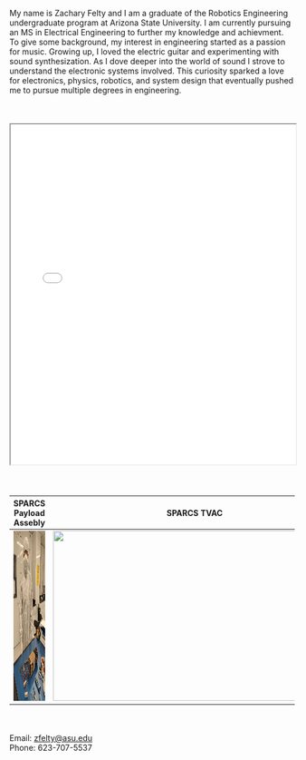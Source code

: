 My name is Zachary Felty and I am a graduate of the Robotics Engineering undergraduate program at Arizona State University. I am currently pursuing an MS in Electrical Engineering to further my knowledge and achievment. To give some background, my interest in engineering started as a passion for music. Growing up, I loved the electric guitar and experimenting with sound synthesization. As I dove deeper into the world of sound I strove to understand the electronic systems involved. This curiosity sparked a love for electronics, physics, robotics, and system design that eventually pushed me to pursue multiple degrees in engineering.

<div style="margin-top: 50px;"></div> <!-- Adds 50px of vertical space -->

<iframe src="FeltyResume.pdf" width="100%" height="600px"></iframe>  

<div style="margin-top: 50px;"></div> <!-- Adds 50px of vertical space -->

|  SPARCS Payload Assebly      | SPARCS TVAC       | MTW Solar Research       |
|----------------------|----------------------|----------------------|
| <img src="images/SPARCS.jpg" width="500" height="300"/> | <img src="images/IMG_1195.PNG" width="500" height="300"/> | <img src="images/MTW.jpg" width="500" height="300"/> |  

<div style="margin-top: 50px;"></div> <!-- Adds 50px of vertical space -->

Email: zfelty@asu.edu  
Phone: 623-707-5537
